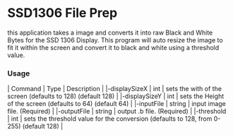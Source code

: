 # SSD1306 File Prep
this application takes a image and converts it into raw Black and White Bytes for the SSD 1306 Display. This program will auto resize the image to fit it within the screen and convert it to black and white using a threshold value.



### Usage

| Command      | Type   | Description                                                                             |
|-displaySizeX | int    | sets the with of the screen (defaults to 128) (default 128)                             |
|-displaySizeY | int    | sets the Height of the screen (defaults to 64) (default 64)                             |
|-inputFile    | string | input image file. (Required)                                                            |
|-outputFile   | string | output .b file. (Required)                                                              |
|-threshold    | int    | sets the threshold value for the conversion (defaults to 128, from 0-255) (default 128) |

